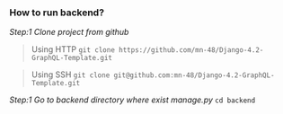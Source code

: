 ### How to run backend?
>
*Step:1 Clone project from github*

>Using HTTP
`git clone https://github.com/mn-48/Django-4.2-GraphQL-Template.git`

>Using SSH
`git clone git@github.com:mn-48/Django-4.2-GraphQL-Template.git`

*Step:1 Go to backend directory where exist manage.py*
`cd backend`




